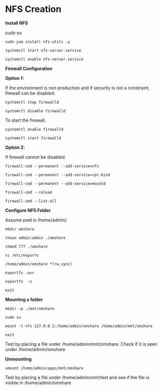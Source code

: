 # **NFS Creation**

**Install NFS**

sudo su

```CMD
sudo yum install nfs-utils -y
```
```CMD
systemctl start nfs-server.service
```
```CMD
systemctl enable nfs-server.service
```
**Firewall Configuration**

**Option 1:**

If the environment is non production and if security is not a constraint, firewall can be disabled.

```CMD
systemctl stop firewalld
```
```CMD
systemctl disable firewalld
```
To start the firewall.

```CMD
systemctl enable firewalld
```
```CMD
systemctl start firewalld
```
**Option 2:**

If firewall cannot be disabled.

```CMD
firewall-cmd --permanent --add-service=nfs
```
```CMD
firewall-cmd --permanent --add-service=rpc-bind
```
```CMD
firewall-cmd --permanent --add-service=mountd
```
```CMD
firewall-cmd --reload
```
```CMD
firewall-cmd --list-all
```

**Configure NFS Folder**

Assume pwd is /home/admin/.

```CMD
mkdir omshare
```
```CMD
chown admin:admin ./omshare
```
```CMD
chmod 777 ./omshare
```
```CMD
vi /etc/exports
```
```TEXT
/home/admin/omshare *(rw,sync)
```
```CMD
exportfs -avr
```
```CMD
exportfs  -s
```
```CMD
exit
```

**Mounting a folder**
```CMD
mkdir -p ./mnt/omshare
```
```CMD
sudo su
```
```CMD
mount -t nfs 127.0.0.1:/home/admin/omshare /home/admin/mnt/omshare
```
```CMD
exit
```
Test by placing a file under /home/admin/mnt/omshare. Check if it is seen under /home/admin/omshare

**Unmounting**
```CMD
umount /home/admin/apps/mnt/omshare
```
Test by placing a file under /home/admin/mnt/test and see if the file is visible in /home/admin/omshare

